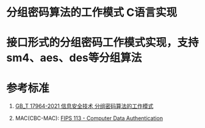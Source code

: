 # 分组密码算法的工作模式 C语言实现

# 接口形式的分组密码工作模式实现，支持sm4、aes、des等分组算法

# 参考标准

1. [GB_T 17964-2021 信息安全技术 分组密码算法的工作模式](https://std.samr.gov.cn/gb/search/gbDetailed?id=CE1E6A1DD5D058F6E05397BE0A0A68DF)

2. MAC(CBC-MAC): [FIPS 113 - Computer Data Authentication](https://csrc.nist.rip/publications/fips/fips113/fips113.html)
